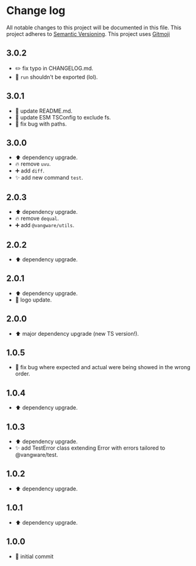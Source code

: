 # Change log
All notable changes to this project will be documented in this file.
This project adheres to [Semantic Versioning](https://semver.org/).
This project uses [Gitmoji](https://gitmoji.carloscuesta.me/)

## 3.0.2

- :pencil2: fix typo in CHANGELOG.md.
- :bug: `run` shouldn't be exported (lol).

## 3.0.1

- :memo: update README.md.
- :wrench: update ESM TSConfig to exclude fs.
- :bug: fix bug with paths.

## 3.0.0

- :arrow_up: dependency upgrade.
- :fire: remove `uvu`.
- :heavy_plus_sign: add `diff`.
- :sparkles: add new command `test`.

## 2.0.3

- :arrow_up: dependency upgrade.
- :fire: remove `dequal`.
- :heavy_plus_sign: add `@vangware/utils`.

## 2.0.2

- :arrow_up: dependency upgrade.

## 2.0.1

- :arrow_up: dependency upgrade.
- :art: logo update.

## 2.0.0

- :arrow_up: major dependency upgrade (new TS version!).

## 1.0.5

- :bug: fix bug where expected and actual were being showed in the wrong order.

## 1.0.4

- :arrow_up: dependency upgrade.

## 1.0.3

- :arrow_up: dependency upgrade.
- :sparkles: add TestError class extending Error with errors tailored to @vangware/test.

## 1.0.2

- :arrow_up: dependency upgrade.

## 1.0.1

- :arrow_up: dependency upgrade.

## 1.0.0

- :tada: initial commit
